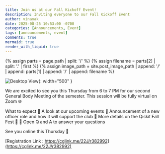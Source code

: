 ```yaml
---
title: Join us at our Fall Kickoff Event!
description: Inviting everyone to our Fall Kickoff Event
author: vinayak
date: 2025-08-25 10:53:00 -0700
categories: [Announcements, Event]
tags: [announcements, event]
comments: true
mermaid: true
render_with_liquid: true
---
```


{% assign parts = page.path | split: '/' %}
{% assign filename = parts[2] | split: '.' | first %}
{% assign image_path = site.post_image_path | append: '/' | append: parts[1] | append: '/' | append: filename %}

![Desktop View]({{image_path}}/GBM.png){: width="500" }

We are excited to see you this Thursday from 6 to 7 PM for our second General Body Meeting of the semester. This session will be fully virtual on Zoom 🌐

What to expect
🔹 A look at our upcoming events
🔹 Announcement of a new officer role and how it will support the club
🔹 More details on the Qiskit Fall Fest 🎉
🔹 Open Q and A to answer your questions

See you online this Thursday 👋

[Registration Link : https://cglink.me/22J/r382992](https://cglink.me/22J/r382992)

